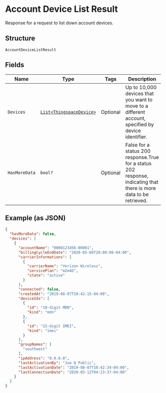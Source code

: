 
# Account Device List Result

Response for a request to list down account devices.

## Structure

`AccountDeviceListResult`

## Fields

| Name | Type | Tags | Description |
|  --- | --- | --- | --- |
| `Devices` | [`List<ThingspaceDevice>`](../../doc/models/thingspace-device.md) | Optional | Up to 10,000 devices that you want to move to a different account, specified by device identifier. |
| `HasMoreData` | `bool?` | Optional | False for a status 200 response.True for a status 202 response, indicating that there is more data to be retrieved. |

## Example (as JSON)

```json
{
  "hasMoreData": false,
  "devices": [
    {
      "accountName": "0000123456-00001",
      "billingCycleEndDate": "2020-05-09T20:00:00-04:00",
      "carrierInformations": [
        {
          "carrierName": "Verizon Wireless",
          "servicePlan": "m2m4G",
          "state": "active"
        }
      ],
      "connected": false,
      "createdAt": "2019-08-07T10:42:15-04:00",
      "deviceIds": [
        {
          "id": "10-digit MDN",
          "kind": "mdn"
        },
        {
          "id": "15-digit IMEI",
          "kind": "imei"
        }
      ],
      "groupNames": [
        "southwest"
      ],
      "ipAddress": "0.0.0.0",
      "lastActivationBy": "Joe Q Public",
      "lastActivationDate": "2019-08-07T10:42:34-04:00",
      "lastConnectionDate": "2020-03-12T04:23:37-04:00"
    }
  ]
}
```

